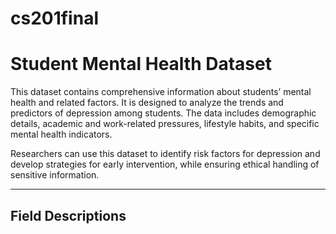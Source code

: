 # cs201final
# Student Mental Health Dataset

This dataset contains comprehensive information about students’ mental health and related factors. It is designed to analyze the trends and predictors of depression among students. The data includes demographic details, academic and work-related pressures, lifestyle habits, and specific mental health indicators.

Researchers can use this dataset to identify risk factors for depression and develop strategies for early intervention, while ensuring ethical handling of sensitive information.

---

## Field Descriptions

<!-- 
id  
A unique identifier assigned to each student record in the dataset.
-->

<!-- 
Gender  
The gender of the student (e.g., Male, Female, Other). Useful for analyzing gender-specific trends in mental health.
-->

<!-- 
Age  
The age of the student in years.
-->

<!-- 
City  
The city or region where the student resides, providing geographical context for analysis.
-->

<!-- 
Profession  
The field of work or study of the student, which may offer insights into occupational or academic stress factors.
-->

<!-- 
Academic Pressure  
A measure indicating the level of pressure the student faces in academic settings (e.g., stress from exams, assignments, expectations).
-->

<!-- 
Work Pressure  
A measure of pressure related to job responsibilities, relevant for students working alongside their studies.
-->

<!-- 
CGPA  
The cumulative grade point average of the student, reflecting overall academic performance.
-->

<!-- 
Study Satisfaction  
An indicator of how satisfied the student is with their studies, which can correlate with mental well-being.
-->

<!-- 
Job Satisfaction  
A measure of the student’s satisfaction with their job or work environment, if applicable.
-->

<!-- 
Sleep Duration  
The average number of hours the student sleeps per day—an important factor in mental health.
-->

<!-- 
Dietary Habits  
An assessment of the student’s eating patterns and nutritional habits, potentially impacting overall health and mood.
-->

<!-- 
Degree  
The academic degree or program that the student is pursuing.
-->

<!-- 
Have you ever had suicidal thoughts?  
A binary indicator (`Yes`/`No`) reflecting whether the student has experienced suicidal ideation.
-->

<!-- 
Work/Study Hours  
The average number of hours per day the student dedicates to work or study, which can influence stress levels.
-->

<!-- 
Financial Stress  
A measure of the stress experienced due to financial concerns, which may affect mental health.
-->

<!-- 
Family History of Mental Illness  
Indicates whether there is a family history of mental illness (`Yes`/`No`)—a significant mental health risk factor.
-->

<!-- 
Depression  
The target variable that indicates whether the student is experiencing depression (`Yes`/`No`). This is the primary focus of the analysis.
-->

